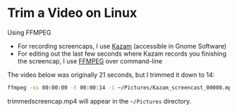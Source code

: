 # Trim a Video on Linux

Using FFMPEG

- For recording screencaps, I use [Kazam](https://directory.fsf.org/wiki/Kazam) (accessible in Gnome Software)
- For editing out the last few seconds where Kazam records you finishing the screencap, I use [FFMPEG](https://wiki.debian.org/ffmpeg) over command-line

The video below was originally 21 seconds, but I trimmed it down to 14:

```bash
ffmpeg -ss 00:00:00 -t 00:00:14 -i ~/Pictures/Kazam_screencast_00000.mp4 -async 1 -vcodec copy -acodec copy ~/Pictures/trimmedscreencap.mp4
```

trimmedscreencap.mp4 will appear in the `~/Pictures` directory.

